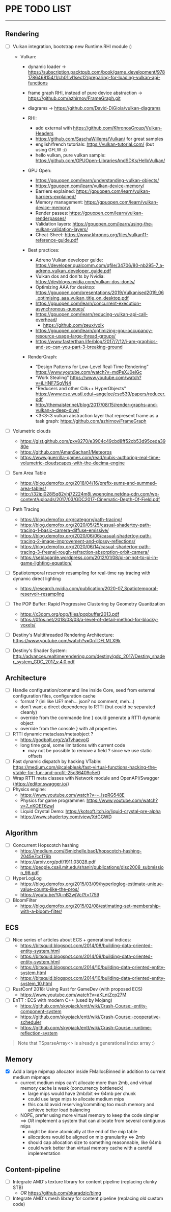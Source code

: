 # PPE TODO LIST

<!-- @import "[TOC]" {cmd="toc" depthFrom=1 depthTo=6 orderedList=false} -->

---

## Rendering

- [ ] Vulkan integration, bootstrap new Runtime.RHI module :)
    - Vulkan:
        - dynamic loader -> https://subscription.packtpub.com/book/game_development/9781786468154/1/ch01lvl1sec12/preparing-for-loading-vulkan-api-functions
        - frame graph RHI, instead of pure device abstraction -> https://github.com/azhirnov/FrameGraph.git
        - diagrams -> https://github.com/David-DiGioia/vulkan-diagrams

        - RHI:
            - add external with https://github.com/KhronosGroup/Vulkan-Headers
            - https://github.com/SaschaWillems/Vulkan/ for great samples
            - english/french tutorials: https://vulkan-tutorial.com/ (but using GFLW :/)
            - hello vulkan, pure vulkan sample: https://github.com/GPUOpen-LibrariesAndSDKs/HelloVulkan/
        - GPU Open:
            - https://gpuopen.com/learn/understanding-vulkan-objects/
            - https://gpuopen.com/learn/vulkan-device-memory/
            - Barriers explained: https://gpuopen.com/learn/vulkan-barriers-explained/
            - Memory management: https://gpuopen.com/learn/vulkan-device-memory/
            - Render passes: https://gpuopen.com/learn/vulkan-renderpasses/
            - Validation layers: https://gpuopen.com/learn/using-the-vulkan-validation-layers/
            - Cheat-Sheet: https://www.khronos.org/files/vulkan11-reference-guide.pdf
        - Best practices:
            - Adreno Vulkan developer guide: https://developer.qualcomm.com/qfile/34706/80-nb295-7_a-adreno_vulkan_developer_guide.pdf
            - Vulkan dos and don'ts by Nvidia: https://devblogs.nvidia.com/vulkan-dos-donts/
            - Optimizing AAA for desktop: https://gpuopen.com/presentations/2019/Vulkanised2019_06_optimising_aaa_vulkan_title_on_desktop.pdf
            - https://gpuopen.com/learn/concurrent-execution-asynchronous-queues/
            - https://gpuopen.com/learn/reducing-vulkan-api-call-overhead/
                - https://github.com/zeux/volk
            - https://gpuopen.com/learn/optimizing-gpu-occupancy-resource-usage-large-thread-groups/
            - https://www.fasterthan.life/blog/2017/7/12/i-am-graphics-and-so-can-you-part-3-breaking-ground
        - RenderGraph:
            - “Design Patterns for Low-Level Real-Time Rendering” https://www.youtube.com/watch?v=mdPeXJ0eiGc
            - “Work Stealing" https://www.youtube.com/watch?v=iLHNF7SgVN4
            - "Reducers and other Cilk++ HyperObjects" https://www.cse.wustl.edu/~angelee/cse539/papers/reducer.pdf
            - http://themaister.net/blog/2017/08/15/render-graphs-and-vulkan-a-deep-dive/
            - <3<3<3 vulkan abstraction layer that represent frame as a task graph: https://github.com/azhirnov/FrameGraph

- [ ] Volumetric clouds
    - https://gist.github.com/pxv8270/e3904c49cbd8ff52cb53d95ceda3980e
    - https://github.com/AmanSachan1/Meteoros
    - https://www.guerrilla-games.com/read/nubis-authoring-real-time-volumetric-cloudscapes-with-the-decima-engine

- [ ] Sum Area Table
    - https://blog.demofox.org/2018/04/16/prefix-sums-and-summed-area-tables/
    - http://32ipi028l5q82yhj72224m8j.wpengine.netdna-cdn.com/wp-content/uploads/2017/03/GDC2017-Cinematic-Depth-Of-Field.pdf

- [ ] Path Tracing
    - https://blog.demofox.org/category/path-tracing/
    - https://blog.demofox.org/2020/05/25/casual-shadertoy-path-tracing-1-basic-camera-diffuse-emissive/
    - https://blog.demofox.org/2020/06/06/casual-shadertoy-path-tracing-2-image-improvement-and-glossy-reflections/
    - https://blog.demofox.org/2020/06/14/casual-shadertoy-path-tracing-3-fresnel-rough-refraction-absorption-orbit-camera/
    - https://seblagarde.wordpress.com/2012/01/08/pi-or-not-to-pi-in-game-lighting-equation/

- [ ] Spatiotemporal reservoir resampling for real-time ray tracing with dynamic direct lighting
    - https://research.nvidia.com/publication/2020-07_Spatiotemporal-reservoir-resampling

- [ ] The POP Buffer: Rapid Progressive Clustering by Geometry Quantization
    - https://x3dom.org/pop/files/popbuffer2013.pdf
    - https://0fps.net/2018/03/03/a-level-of-detail-method-for-blocky-voxels/

- [ ] Destiny's Multithreaded Rendering Architecture: https://www.youtube.com/watch?v=0nTDFLMLX9k
- [ ] Destiny's Shader System: http://advances.realtimerendering.com/destiny/gdc_2017/Destiny_shader_system_GDC_2017_v.4.0.pdf

## Architecture

- [ ] Handle configuration/command line inside Core, seed from external configuration files, configuration cache
    - format ? (ini like UE? meh... json? no comment, meh...)
    - don't want a direct dependency to RTTI (but could be separated cleanly)
    - override from the commande line  } could generate a RTTI dynamic object
    - override from the console        } with all properties
- [ ] RTTI dynamic metaclass/metaobject ?
    - https://godbolt.org/z/aTvhaevoG
    - long time goal, some limitations with current code
        - may not be possible to remove a field ? since we use static offsets
- [ ] Fast dynamic dispatch by hacking VTable: https://medium.com/@calebleak/fast-virtual-functions-hacking-the-vtable-for-fun-and-profit-25c36409c5e0
- [ ] Wrap RTTI meta classes with Network module and OpenAPI/Swagger (https://editor.swagger.io/)
- [ ] Physics engine:
    - https://www.youtube.com/watch?v=-_IspRG548E
    - Physics for game programmer: https://www.youtube.com/watch?v=7_nKOET6zwI
    - Liquid Crystal Demo: https://kotsoft.itch.io/liquid-crystal-pre-alpha
    - https://www.shadertoy.com/view/XdGGWD

## Algorithm

- [ ] Concurrent Hopscotch hashing
    - https://medium.com/@michelle.bao1/hopscotch-hashing-2045e7cc176b
    - https://arxiv.org/pdf/1911.03028.pdf
    - https://people.csail.mit.edu/shanir/publications/disc2008_submission_98.pdf
- [ ] HyperLogLog
    - https://blog.demofox.org/2015/03/09/hyperloglog-estimate-unique-value-counts-like-the-pros/
    - https://youtu.be/YA-nB2wjVcI?t=1759
- [ ] BloomFilter
    - https://blog.demofox.org/2015/02/08/estimating-set-membership-with-a-bloom-filter/

## ECS

- [ ] Nice series of articles about ECS + generational indices:
    - https://bitsquid.blogspot.com/2014/08/building-data-oriented-entity-system.html
    - https://bitsquid.blogspot.com/2014/09/building-data-oriented-entity-system.html
    - https://bitsquid.blogspot.com/2014/10/building-data-oriented-entity-system.html
    - https://bitsquid.blogspot.com/2014/10/building-data-oriented-entity-system_10.html
- [ ] RustConf 2018: Using Rust for GameDev (with proposed ECS)
    - https://www.youtube.com/watch?v=aKLntZcp27M
- [ ] EnTT : ECS with modern C++ (used by Mojang)
    - https://github.com/skypjack/entt/wiki/Crash-Course:-entity-component-system
    - https://github.com/skypjack/entt/wiki/Crash-Course:-cooperative-scheduler
    - https://github.com/skypjack/entt/wiki/Crash-Course:-runtime-reflection-system

> Note that TSparseArray<> is already a generational index array :)

## Memory

- [x] Add a large mipmap allocator inside FMallocBinned in addition to current medium mipmaps
    - current medium mips can't allocate more than 2mb, and virtual memory cache is weak (concurrency bottleneck)
        - large mips would have 2mb/bit <=> 64mb per chunk
        - could use large mips to allocate medium mips
        - this could avoid reserving/commiting too much memory and achieve better load balancing
    - NOPE, prefer using more virtual memory to keep the code simpler ==> *OR* implement a system that can allocate from several contiguous mips
        - might be done atomically at the end of the mip table
        - allocations would be aligned on mip granularity <=> 2mb
        - should cap allocation size to something reasonnable, like 64mb
        - could work better than virtual memory cache with a careful implementation

## Content-pipeline

- [ ] Integrate AMD's texture library for content pipeline (replacing clunky STB)
    - *OR* https://github.com/bkaradzic/bimg
- [ ] Integrate AMD's mesh library for content pipeline (replacing old custom code)
